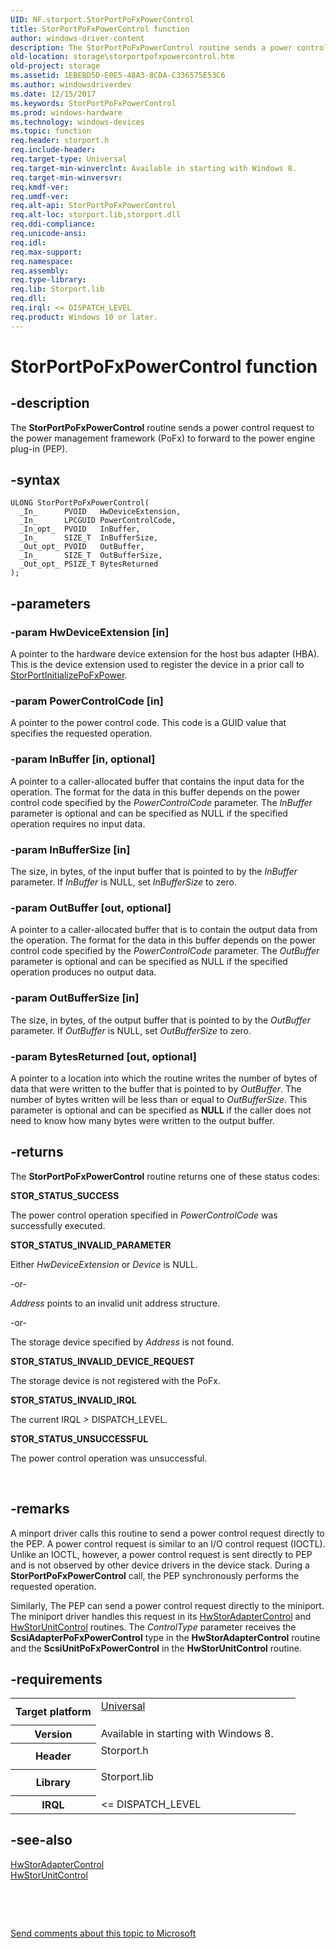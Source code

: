 ```yaml
---
UID: NF.storport.StorPortPoFxPowerControl
title: StorPortPoFxPowerControl function
author: windows-driver-content
description: The StorPortPoFxPowerControl routine sends a power control request to the power management framework (PoFx) to forward to the power engine plug-in (PEP).
old-location: storage\storportpofxpowercontrol.htm
old-project: storage
ms.assetid: 1EBEBD5D-E0E5-48A3-8CDA-C336575E53C6
ms.author: windowsdriverdev
ms.date: 12/15/2017
ms.keywords: StorPortPoFxPowerControl
ms.prod: windows-hardware
ms.technology: windows-devices
ms.topic: function
req.header: storport.h
req.include-header: 
req.target-type: Universal
req.target-min-winverclnt: Available in starting with Windows 8.
req.target-min-winversvr: 
req.kmdf-ver: 
req.umdf-ver: 
req.alt-api: StorPortPoFxPowerControl
req.alt-loc: storport.lib,storport.dll
req.ddi-compliance: 
req.unicode-ansi: 
req.idl: 
req.max-support: 
req.namespace: 
req.assembly: 
req.type-library: 
req.lib: Storport.lib
req.dll: 
req.irql: <= DISPATCH_LEVEL
req.product: Windows 10 or later.
---
```


# StorPortPoFxPowerControl function



## -description
The <b>StorPortPoFxPowerControl</b> routine sends a power control request to the power management framework (PoFx) to forward to the power engine plug-in (PEP).



## -syntax

````
ULONG StorPortPoFxPowerControl(
  _In_      PVOID   HwDeviceExtension,
  _In_      LPCGUID PowerControlCode,
  _In_opt_  PVOID   InBuffer,
  _In_      SIZE_T  InBufferSize,
  _Out_opt_ PVOID   OutBuffer,
  _In_      SIZE_T  OutBufferSize,
  _Out_opt_ PSIZE_T BytesReturned
);
````


## -parameters

### -param HwDeviceExtension [in]

A pointer to the hardware device extension for the host bus adapter (HBA). This is the device extension used to register the device in a prior call to <a href="storage.storportinitializepofxpower">StorPortInitializePoFxPower</a>.


### -param PowerControlCode [in]

A pointer to the power control code. This code is a GUID value that specifies the requested operation.


### -param InBuffer [in, optional]

A pointer to a caller-allocated buffer that contains the input data for the operation. The format for the data in this buffer depends on the power control code specified by the <i>PowerControlCode</i> parameter. The <i>InBuffer</i> parameter is optional and can be specified as NULL if the specified operation requires no input data.


### -param InBufferSize [in]

The size, in bytes, of the input buffer that is pointed to by the <i>InBuffer</i> parameter. If <i>InBuffer</i> is NULL, set <i>InBufferSize</i> to zero.


### -param OutBuffer [out, optional]

A pointer to a caller-allocated buffer that is to contain the output data from the operation. The format for the data in this buffer depends on the power control code specified by the <i>PowerControlCode</i> parameter. The <i>OutBuffer</i> parameter is optional and can be specified as NULL if the specified operation produces no output data.


### -param OutBufferSize [in]

The size, in bytes, of the output buffer that is pointed to by the <i>OutBuffer</i> parameter. If <i>OutBuffer</i> is NULL, set <i>OutBufferSize</i> to zero.


### -param BytesReturned [out, optional]

A pointer to a location into which the routine writes the number of bytes of data that were written to the buffer that is pointed to by <i>OutBuffer</i>. The number of bytes written will be less than or equal to <i>OutBufferSize</i>. This parameter is optional and can be specified as <b>NULL</b> if the caller does not need to know how many bytes were written to the output buffer.


## -returns
The <b>StorPortPoFxPowerControl</b> routine returns one of these status codes:
<dl>
<dt><b>STOR_STATUS_SUCCESS</b></dt>
</dl>The power control operation specified in <i>PowerControlCode</i> was successfully executed.
<dl>
<dt><b>STOR_STATUS_INVALID_PARAMETER</b></dt>
</dl>Either <i>HwDeviceExtension</i> or <i>Device</i> is NULL.

-or-

<i>Address</i> points to an invalid unit address structure.

-or-

The storage device specified by <i>Address</i> is not found.
<dl>
<dt><b>STOR_STATUS_INVALID_DEVICE_REQUEST</b></dt>
</dl>The storage device is  not registered with the PoFx.
<dl>
<dt><b>STOR_STATUS_INVALID_IRQL</b></dt>
</dl>The current IRQL &gt; DISPATCH_LEVEL.
<dl>
<dt><b>STOR_STATUS_UNSUCCESSFUL</b></dt>
</dl>The power control operation was unsuccessful.

 


## -remarks
A minport driver calls this routine to send a power control request directly to the PEP. A power control request is similar to an I/O control request (IOCTL). Unlike an IOCTL, however, a power control request is sent directly to PEP and is not observed by other device drivers in the device stack. During a <b>StorPortPoFxPowerControl</b> call, the PEP synchronously performs the requested operation.

Similarly, The PEP can send a power control request directly to the miniport. The miniport driver handles this request in its <a href="storage.hwstoradaptercontrol">HwStorAdapterControl</a> and <a href="storage.hwstorunitcontrol">HwStorUnitControl</a> routines. The <i>ControlType</i> parameter receives the <b>ScsiAdapterPoFxPowerControl</b> type in the <b>HwStorAdapterControl</b> routine and the <b>ScsiUnitPoFxPowerControl</b> in the <b>HwStorUnitControl</b> routine.


## -requirements
<table>
<tr>
<th width="30%">
Target platform

</th>
<td width="70%">
<dl>
<dt><a href="http://go.microsoft.com/fwlink/p/?linkid=531356" target="_blank">Universal</a></dt>
</dl>
</td>
</tr>
<tr>
<th width="30%">
Version

</th>
<td width="70%">
Available in starting with Windows 8.

</td>
</tr>
<tr>
<th width="30%">
Header

</th>
<td width="70%">
<dl>
<dt>Storport.h</dt>
</dl>
</td>
</tr>
<tr>
<th width="30%">
Library

</th>
<td width="70%">
<dl>
<dt>Storport.lib</dt>
</dl>
</td>
</tr>
<tr>
<th width="30%">
IRQL

</th>
<td width="70%">
&lt;= DISPATCH_LEVEL

</td>
</tr>
</table>

## -see-also
<dl>
<dt>
<a href="storage.hwstoradaptercontrol">HwStorAdapterControl</a>
</dt>
<dt>
<a href="storage.hwstorunitcontrol">HwStorUnitControl</a>
</dt>
</dl>
 

 

<a href="mailto:wsddocfb@microsoft.com?subject=Documentation%20feedback [storage\storage]:%20StorPortPoFxPowerControl routine%20 RELEASE:%20(12/15/2017)&amp;body=%0A%0APRIVACY STATEMENT%0A%0AWe use your feedback to improve the documentation. We don't use your email address for any other purpose, and we'll remove your email address from our system after the issue that you're reporting is fixed. While we're working to fix this issue, we might send you an email message to ask for more info. Later, we might also send you an email message to let you know that we've addressed your feedback.%0A%0AFor more info about Microsoft's privacy policy, see http://privacy.microsoft.com/en-us/default.aspx." title="Send comments about this topic to Microsoft">Send comments about this topic to Microsoft</a>

